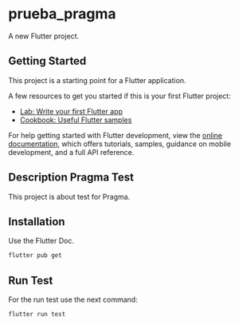 # prueba_pragma

A new Flutter project.

## Getting Started

This project is a starting point for a Flutter application.

A few resources to get you started if this is your first Flutter project:

- [Lab: Write your first Flutter app](https://docs.flutter.dev/get-started/codelab)
- [Cookbook: Useful Flutter samples](https://docs.flutter.dev/cookbook)

For help getting started with Flutter development, view the
[online documentation](https://docs.flutter.dev/), which offers tutorials,
samples, guidance on mobile development, and a full API reference.

## Description Pragma Test

This project is about test for Pragma.

## Installation

Use the Flutter Doc.

```bash
flutter pub get
```
## Run Test

For the run test use the next command:

```bash
flutter run test
```

